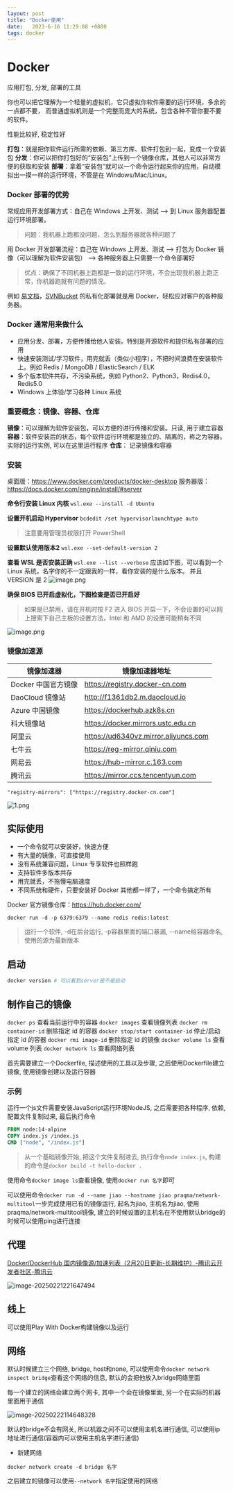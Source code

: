 ```yaml
---
layout: post
title: "Docker使用" 
date:   2023-6-16 11:29:08 +0800
tags: docker
---
```


# Docker

应用打包, 分发, 部署的工具

你也可以把它理解为一个轻量的虚拟机，它只虚拟你软件需要的运行环境，多余的一点都不要，
而普通虚拟机则是一个完整而庞大的系统，包含各种不管你要不要的软件。

性能比较好, 稳定性好

**打包**：就是把你软件运行所需的依赖、第三方库、软件打包到一起，变成一个安装包
**分发**：你可以把你打包好的“安装包”上传到一个镜像仓库，其他人可以非常方便的获取和安装
**部署**：拿着“安装包”就可以一个命令运行起来你的应用，自动模拟出一摸一样的运行环境，不管是在 Windows/Mac/Linux。

### Docker 部署的优势

常规应用开发部署方式：自己在 Windows 上开发、测试 --> 到 Linux 服务器配置运行环境部署。

>   问题：我机器上跑都没问题，怎么到服务器就各种问题了

用 Docker 开发部署流程：自己在 Windows 上开发、测试 --> 打包为 Docker 镜像（可以理解为软件安装包） --> 各种服务器上只需要一个命令部署好

>   优点：确保了不同机器上跑都是一致的运行环境，不会出现我机器上跑正常，你机器跑就有问题的情况。

例如 [易文档](https://easydoc.net/)，[SVNBucket](https://svnbucket.com/) 的私有化部署就是用 Docker，轻松应对客户的各种服务器。

### Docker 通常用来做什么

-   应用分发、部署，方便传播给他人安装。特别是开源软件和提供私有部署的应用
-   快速安装测试/学习软件，用完就丢（类似小程序），不把时间浪费在安装软件上。例如 Redis / MongoDB / ElasticSearch / ELK
-   多个版本软件共存，不污染系统，例如 Python2、Python3，Redis4.0，Redis5.0
-   Windows 上体验/学习各种 Linux 系统

### 重要概念：镜像、容器、仓库

**镜像**：可以理解为软件安装包，可以方便的进行传播和安装。只读, 用于建立容器
**容器**：软件安装后的状态，每个软件运行环境都是独立的、隔离的，称之为容器。实际的运行实例, 可以在这里运行程序
**仓库**： 记录镜像和容器

### 安装

桌面版：https://www.docker.com/products/docker-desktop
服务器版：https://docs.docker.com/engine/install/#server

**命令行安装 Linux 内核**
`wsl.exe --install -d Ubuntu`

**设置开机启动 Hypervisor**
`bcdedit /set hypervisorlaunchtype auto`

>   注意要用管理员权限打开 PowerShell

**设置默认使用版本2**
`wsl.exe --set-default-version 2`

**查看 WSL 是否安装正确**
`wsl.exe --list --verbose`
应该如下图，可以看到一个 Linux 系统，名字你的不一定跟我的一样，看你安装的是什么版本。
并且 VERSION 是 2
![image.png](https://picture-01-1316374204.cos.ap-beijing.myqcloud.com/image/202408242303944.png)

**确保 BIOS 已开启虚拟化，下图检查是否已开启好**

>   如果是已禁用，请在开机时按 F2 进入 BIOS 开启一下，不会设置的可以网上搜索下自己主板的设置方法，Intel 和 AMD 的设置可能稍有不同

![image.png](https://picture-01-1316374204.cos.ap-beijing.myqcloud.com/image/202408242303945.png)

### 镜像加速源

| 镜像加速器          | 镜像加速器地址                       |
| ------------------- | ------------------------------------ |
| Docker 中国官方镜像 | https://registry.docker-cn.com       |
| DaoCloud 镜像站     | http://f1361db2.m.daocloud.io        |
| Azure 中国镜像      | https://dockerhub.azk8s.cn           |
| 科大镜像站          | https://docker.mirrors.ustc.edu.cn   |
| 阿里云              | https://ud6340vz.mirror.aliyuncs.com |
| 七牛云              | https://reg-mirror.qiniu.com         |
| 网易云              | https://hub-mirror.c.163.com         |
| 腾讯云              | https://mirror.ccs.tencentyun.com    |

```
"registry-mirrors": ["https://registry.docker-cn.com"]
```

![1.png](https://picture-01-1316374204.cos.ap-beijing.myqcloud.com/image/202408242303946.png)

## 实际使用

-   一个命令就可以安装好，快速方便
-   有大量的镜像，可直接使用
-   没有系统兼容问题，Linux 专享软件也照样跑
-   支持软件多版本共存
-   用完就丢，不拖慢电脑速度
-   不同系统和硬件，只要安装好 Docker 其他都一样了，一个命令搞定所有

Docker 官方镜像仓库：https://hub.docker.com/

`docker run -d -p 6379:6379 --name redis redis:latest`

>   运行一个软件, -d在后台运行, -p容器里面的端口暴漏, --name给容器命名, 使用的源为最新版本

## 启动

```bash
docker version # 可以看到server是不是启动
```



## 制作自己的镜像

`docker ps` 查看当前运行中的容器
`docker images` 查看镜像列表
`docker rm container-id` 删除指定 id 的容器
`docker stop/start container-id` 停止/启动指定 id 的容器
`docker rmi image-id` 删除指定 id 的镜像
`docker volume ls` 查看 volume 列表
`docker network ls` 查看网络列表

首先需要建立一个Dockerfile, 描述使用的工具以及步骤, 之后使用Dockerfile建立镜像, 使用镜像创建以及运行容器

### 示例

运行一个js文件需要安装JavaScript运行环境NodeJS, 之后需要把各种程序, 依赖, 配置文件复制过来, 最后执行命令

```dockerfile
FROM node:14-alpine
COPY index.js /index.js
CMD ["node", "/index.js"]
```

> 从一个基础镜像开始, 把这个文件复制进去, 执行命令`node index.js`, 构建的命令是`docker build -t hello-docker .`

使用命令`docker image ls`查看镜像, 使用`docker run 名字`即可

可以使用命令`docker run -d --name jiao --hostname jiao praqma/network-multitool`一步完成使用已有的镜像运行, 起名为jiao, 主机名为jiao, 使用praqma/network-multitool镜像, 建立的时候设置的主机名在不使用默认bridge的时候可以使用ping进行连接

## 代理

[Docker/DockerHub 国内镜像源/加速列表（2月20日更新-长期维护）-腾讯云开发者社区-腾讯云](https://cloud.tencent.com/developer/article/2485043)

![image-20250221221647494](https://picture-01-1316374204.cos.ap-beijing.myqcloud.com/picture/202502212216344.png)



## 线上

可以使用Play With Docker构建镜像以及运行

## 网络

默认时候建立三个网络, bridge, host和none, 可以使用命令`docker network inspect bridge`查看这个网络的信息, 默认的会把他放入bridge网络里面

每一个建立的网络会建立两个网卡, 其中一个会在镜像里面, 另一个在实际的机器里面用于通信

![image-20250222114648328](https://picture-01-1316374204.cos.ap-beijing.myqcloud.com/picture/202502221146014.png)

默认的bridge不会有网关, 所以机器之间不可以使用主机名进行通信, 可以使用ip地址进行通信(容器内可以使用主机名字进行通信)

+ 新建网络

`docker network create -d bridge 名字`

之后建立的镜像可以使用`--network 名字`指定使用的网络

